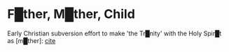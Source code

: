 # F█ther, M█ther, Child


Early Christian subversion effort to make 'the Tr█nity' with the Holy Spir█t as [m█ther]: [cite](https://hts.org.za/index.php/hts/article/view/3225/7763?fbclid=IwAR0sBADp6cLFrxy24r2All_PpgbcuaauZ5ioKdPH56MTFpDrSCwRksKs9XA)